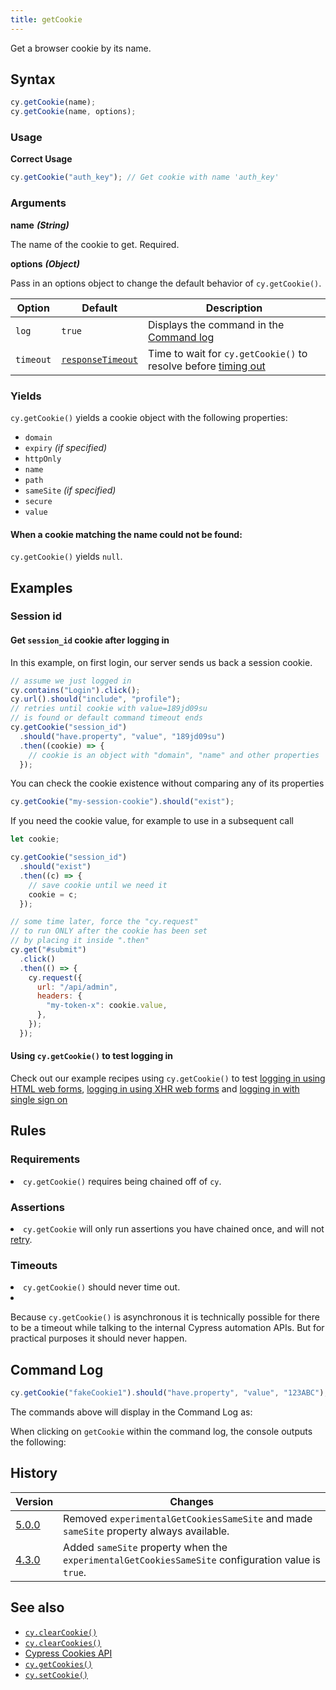 ```yaml
---
title: getCookie
---
```


Get a browser cookie by its name.

## Syntax

```javascript
cy.getCookie(name);
cy.getCookie(name, options);
```

### Usage

**<Icon name="check-circle" color="green"></Icon> Correct Usage**

```javascript
cy.getCookie("auth_key"); // Get cookie with name 'auth_key'
```

### Arguments

**<Icon name="angle-right"></Icon> name** **_(String)_**

The name of the cookie to get. Required.

**<Icon name="angle-right"></Icon> options** **_(Object)_**

Pass in an options object to change the default behavior of `cy.getCookie()`.

| Option    | Default                                                        | Description                                                                              |
| --------- | -------------------------------------------------------------- | ---------------------------------------------------------------------------------------- |
| `log`     | `true`                                                         | Displays the command in the [Command log](/guides/core-concepts/test-runner#Command-Log) |
| `timeout` | [`responseTimeout`](/guides/references/configuration#Timeouts) | Time to wait for `cy.getCookie()` to resolve before [timing out](#Timeouts)              |

### Yields [<Icon name="question-circle"/>](introduction-to-cypress#Subject-Management)

`cy.getCookie()` yields a cookie object with the following properties:

- `domain`
- `expiry` _(if specified)_
- `httpOnly`
- `name`
- `path`
- `sameSite` _(if specified)_
- `secure`
- `value`

#### When a cookie matching the name could not be found:

`cy.getCookie()` yields `null`.

## Examples

### Session id

#### Get `session_id` cookie after logging in

In this example, on first login, our server sends us back a session cookie.

```javascript
// assume we just logged in
cy.contains("Login").click();
cy.url().should("include", "profile");
// retries until cookie with value=189jd09su
// is found or default command timeout ends
cy.getCookie("session_id")
  .should("have.property", "value", "189jd09su")
  .then((cookie) => {
    // cookie is an object with "domain", "name" and other properties
  });
```

You can check the cookie existence without comparing any of its properties

```javascript
cy.getCookie("my-session-cookie").should("exist");
```

If you need the cookie value, for example to use in a subsequent call

```js
let cookie;

cy.getCookie("session_id")
  .should("exist")
  .then((c) => {
    // save cookie until we need it
    cookie = c;
  });

// some time later, force the "cy.request"
// to run ONLY after the cookie has been set
// by placing it inside ".then"
cy.get("#submit")
  .click()
  .then(() => {
    cy.request({
      url: "/api/admin",
      headers: {
        "my-token-x": cookie.value,
      },
    });
  });
```

#### Using `cy.getCookie()` to test logging in

<Alert type="info">

Check out our example recipes using `cy.getCookie()` to test [logging in using HTML web forms](/examples/examples/recipes#Logging-In), [logging in using XHR web forms](/examples/examples/recipes#Logging-In) and [logging in with single sign on](/examples/examples/recipes#Logging-In)

</Alert>

## Rules

### Requirements [<Icon name="question-circle"/>](introduction-to-cypress#Chains-of-Commands)

<List><li>`cy.getCookie()` requires being chained off of `cy`.</li></List>

### Assertions [<Icon name="question-circle"/>](introduction-to-cypress#Assertions)

<List><li>`cy.getCookie` will only run assertions you have chained once, and will not [retry](/guides/core-concepts/retry-ability).</li></List>

### Timeouts [<Icon name="question-circle"/>](introduction-to-cypress#Timeouts)

<List><li>`cy.getCookie()` should never time out.</li><li><Alert type="warning">

Because `cy.getCookie()` is asynchronous it is technically possible for there to be a timeout while talking to the internal Cypress automation APIs. But for practical purposes it should never happen.

</Alert></li></List>

## Command Log

```javascript
cy.getCookie("fakeCookie1").should("have.property", "value", "123ABC");
```

The commands above will display in the Command Log as:

<DocsImage src="/img/api/getcookie/get-browser-cookie-and-make-assertions-about-object.png" alt="Command Log getcookie" ></DocsImage>

When clicking on `getCookie` within the command log, the console outputs the following:

<DocsImage src="/img/api/getcookie/inspect-cookie-object-properties-in-console.png" alt="Console Log getcookie" ></DocsImage>

## History

| Version                                     | Changes                                                                                            |
| ------------------------------------------- | -------------------------------------------------------------------------------------------------- |
| [5.0.0](/guides/references/changelog#5-0-0) | Removed `experimentalGetCookiesSameSite` and made `sameSite` property always available.            |
| [4.3.0](/guides/references/changelog#4-3-0) | Added `sameSite` property when the `experimentalGetCookiesSameSite` configuration value is `true`. |

## See also

- [`cy.clearCookie()`](/api/commands/clearcookie)
- [`cy.clearCookies()`](/api/commands/clearcookies)
- [Cypress Cookies API](/api/cypress-api/cookies)
- [`cy.getCookies()`](/api/commands/getcookies)
- [`cy.setCookie()`](/api/commands/setcookie)
